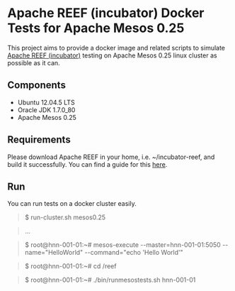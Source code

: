 Apache REEF (incubator) Docker Tests for Apache Mesos 0.25
==========================================================

This project aims to provide a docker image and related scripts to simulate 
[Apache REEF (incubator)](http://reef.incubator.apache.org/) testing on 
Apache Mesos 0.25 linux cluster as possible as it can. 

Components
----------

* Ubuntu 12.04.5 LTS
* Oracle JDK 1.7.0_80
* Apache Mesos 0.25

Requirements
------------

Please download Apache REEF in your home, i.e. ~/incubator-reef, and build
it successfully. You can find a guide for this 
[here](https://cwiki.apache.org/confluence/display/REEF/Compiling+REEF).

Run
---
You can run tests on a docker cluster easily.

> $ run-cluster.sh mesos0.25

> ...

> $ root@hnn-001-01:~# mesos-execute --master=hnn-001-01:5050 --name="HelloWorld" --command="echo 'Hello World'"

> $ root@hnn-001-01:~# cd /reef

> $ root@hnn-001-01:~# ./bin/runmesostests.sh hnn-001-01


